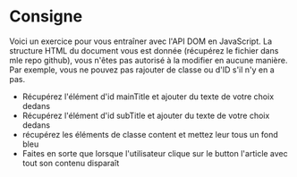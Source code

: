 # Consigne

Voici un exercice pour vous entraîner avec l'API DOM en JavaScript. La structure HTML du document vous est donnée (récupérez le fichier dans mle repo github), vous n'êtes pas autorisé à la modifier en aucune manière. Par exemple, vous ne pouvez pas rajouter de classe ou d'ID s'il n'y en a pas.

- Récupérez l'élément d'id mainTitle et ajouter du texte de votre choix dedans
- Récupérez l'élément d'id subTitle et ajouter du texte de votre choix dedans
- récupérez les éléments de classe content et mettez leur tous un fond bleu
- Faites en sorte que lorsque l'utilisateur clique sur le button l'article avec tout son contenu disparaît
